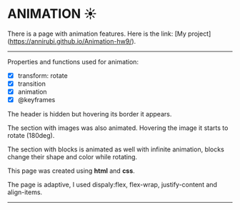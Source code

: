 # ANIMATION ☀
There is a page with animation features.
Here is the link:
[My project] (https://annirubi.github.io/Animation-hw9/).

___
Properties and functions used for animation:
- [X] transform: rotate
- [X] transition
- [X] animation
- [X] @keyframes

The header is hidden but hovering its border it appears. 

The section with images was also animated. Hovering the image it starts to rotate (180deg).

The section with blocks is animated as well with infinite animation, blocks change their shape and color while rotating.



This page was created using **html** and **css**. 

The page is adaptive, I used dispaly:flex, flex-wrap, justify-content and align-items. 
____

